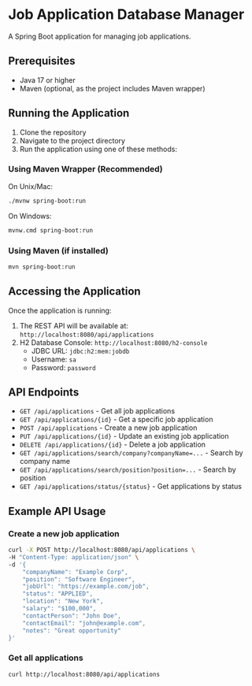 # Job Application Database Manager

A Spring Boot application for managing job applications.

## Prerequisites

- Java 17 or higher
- Maven (optional, as the project includes Maven wrapper)

## Running the Application

1. Clone the repository
2. Navigate to the project directory
3. Run the application using one of these methods:

### Using Maven Wrapper (Recommended)

On Unix/Mac:
```bash
./mvnw spring-boot:run
```

On Windows:
```bash
mvnw.cmd spring-boot:run
```

### Using Maven (if installed)
```bash
mvn spring-boot:run
```

## Accessing the Application

Once the application is running:

1. The REST API will be available at: `http://localhost:8080/api/applications`
2. H2 Database Console: `http://localhost:8080/h2-console`
   - JDBC URL: `jdbc:h2:mem:jobdb`
   - Username: `sa`
   - Password: `password`

## API Endpoints

- `GET /api/applications` - Get all job applications
- `GET /api/applications/{id}` - Get a specific job application
- `POST /api/applications` - Create a new job application
- `PUT /api/applications/{id}` - Update an existing job application
- `DELETE /api/applications/{id}` - Delete a job application
- `GET /api/applications/search/company?companyName=...` - Search by company name
- `GET /api/applications/search/position?position=...` - Search by position
- `GET /api/applications/status/{status}` - Get applications by status

## Example API Usage

### Create a new job application
```bash
curl -X POST http://localhost:8080/api/applications \
-H "Content-Type: application/json" \
-d '{
    "companyName": "Example Corp",
    "position": "Software Engineer",
    "jobUrl": "https://example.com/job",
    "status": "APPLIED",
    "location": "New York",
    "salary": "$100,000",
    "contactPerson": "John Doe",
    "contactEmail": "john@example.com",
    "notes": "Great opportunity"
}'
```

### Get all applications
```bash
curl http://localhost:8080/api/applications
``` 